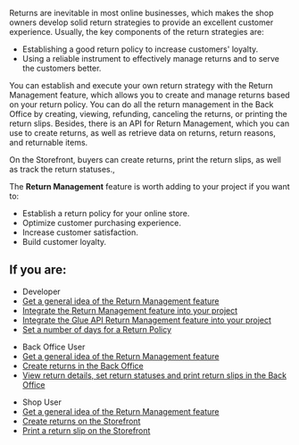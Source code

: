 Returns are inevitable in most online businesses, which makes the shop owners develop solid return strategies to provide an excellent customer experience. Usually, the key components of the return strategies are:

* Establishing a good return policy to increase customers' loyalty.
* Using a reliable instrument to effectively manage returns and to serve the customers better.

You can establish and execute your own return strategy with the Return Management feature, which allows you to create and manage returns based on your return policy. You can do all the return management in the Back Office by creating, viewing, refunding, canceling the returns, or printing the return slips. Besides, there is an API for Return Management, which you can use to create returns, as well as retrieve data on returns, return reasons, and returnable items. 

On the Storefront, buyers can create returns, print the return slips, as well as track the return statuses.,

The **Return Management** feature is worth adding to your project if you want to:

* Establish a return policy for your online store.
* Optimize customer purchasing experience.
* Increase customer satisfaction.
* Build customer loyalty.

## If you are:

<div class="mr-container">
    <div class="mr-list-container">
        <!-- col1 -->
        <div class="mr-col">
            <ul class="mr-list mr-list-green">
                <li class="mr-title">Developer</li>
                <li><a href="https://documentation.spryker.com/docs/return-management-feature-overview" class="mr-link">Get a general idea of the Return Management feature</a></li>
                <li><a href="" class="mr-link">Integrate the Return Management feature into your project</a></li>
                <li><a href="" class="mr-link">Integrate the Glue API Return Management feature into your project</a></li> 
                 <li><a href="https://documentation.spryker.com/docs/return-management-feature-overview" class="https://documentation.spryker.com/docs/howto-set-number-of-days-for-a-return-policy">Set a number of days for a Return Policy</a></li>
            </ul>
        </div>
        <!-- col2 -->
        <div class="mr-col">
            <ul class="mr-list mr-list-blue">
                <li class="mr-title"> Back Office User</li>
               <li><a href="https://documentation.spryker.com/docs/return-management-feature-overview" class="mr-link">Get a general idea of the Return Management feature</a></li>
                <li><a href="https://documentation.spryker.com/docs/managing-orders#creating-a-return" class="mr-link">Create returns in the Back Office</a></li>
                <li><a href="https://documentation.spryker.com/docs/managing-returns" class="mr-link">View return details, set return statuses and print return slips in the Back Office</a></li>
            </ul>
                </div>
                  <!-- col3 -->
        <div class="mr-col">
            <ul class="mr-list mr-list-red">
                <li class="mr-title">Shop User</li>
              <li><a href="https://documentation.spryker.com/docs/return-management-feature-overview" class="mr-link">Get a general idea of the Return Management feature</a></li>
                <li><a href="https://documentation.spryker.com/docs/shop-guide-creating-a-return" class="mr-link">Create returns on the Storefront</a></li>
                 <li><a href="https://documentation.spryker.com/docs/shop-guide-printing-a-return-slip" class="mr-link">Print a return slip on the Storefront</a></li>
            </ul>
        </div>
    </div>
</div>